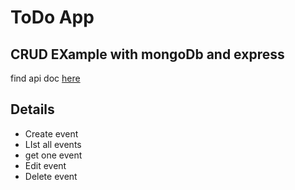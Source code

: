 # ToDo App

## CRUD EXample with mongoDb and express

find api doc [here]

## Details

- Create event
- LIst all events
- get one event
- Edit event
- Delete event

[here]: https://documenter.getpostman.com/view/14417229/UVeDu7pz
